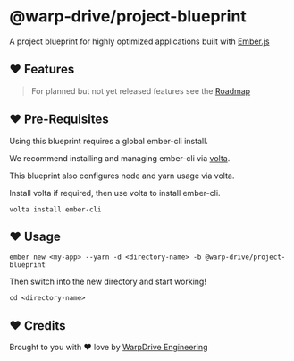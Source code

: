 @warp-drive/project-blueprint
=========================

A project blueprint for highly optimized applications built with [Ember.js](https://emberjs.com/)

## ♥️ Features

> For planned but not yet released features see the [Roadmap](./ROADMAP.md)


## ♥️ Pre-Requisites

Using this blueprint requires a global ember-cli install.

We recommend installing and managing ember-cli via [volta](https://volta.sh/).

This blueprint also configures node and yarn usage via volta.

Install volta if required, then use volta to install ember-cli.

```cli
volta install ember-cli
```

## ♥️ Usage

```cli
ember new <my-app> --yarn -d <directory-name> -b @warp-drive/project-blueprint
```

Then switch into the new directory and start working!

```
cd <directory-name>
```

## ♥️ Credits

Brought to you with :heart: love by [WarpDrive Engineering](https://github.com/warp-drive)
